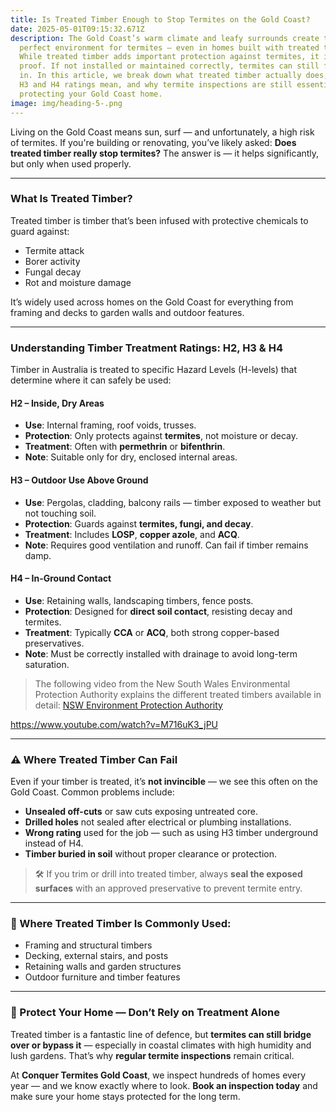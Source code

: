 ```yaml
---
title: Is Treated Timber Enough to Stop Termites on the Gold Coast?
date: 2025-05-01T09:15:32.671Z
description: The Gold Coast’s warm climate and leafy surrounds create the
  perfect environment for termites — even in homes built with treated timber.
  While treated timber adds important protection against termites, it isn’t fool
  proof. If not installed or maintained correctly, termites can still find a way
  in. In this article, we break down what treated timber actually does, what H2,
  H3 and H4 ratings mean, and why termite inspections are still essential for
  protecting your Gold Coast home.
image: img/heading-5-.png
---
```



Living on the Gold Coast means sun, surf — and unfortunately, a high risk of termites. If you're building or renovating, you’ve likely asked: **Does treated timber really stop termites?** The answer is — it helps significantly, but only when used properly.

- - -

### What Is Treated Timber?

Treated timber is timber that’s been infused with protective chemicals to guard against:

* Termite attack
* Borer activity
* Fungal decay
* Rot and moisture damage

It’s widely used across homes on the Gold Coast for everything from framing and decks to garden walls and outdoor features.

- - -

### Understanding Timber Treatment Ratings: H2, H3 & H4

Timber in Australia is treated to specific Hazard Levels (H-levels) that determine where it can safely be used:

#### **H2 – Inside, Dry Areas**

* **Use**: Internal framing, roof voids, trusses.
* **Protection**: Only protects against **termites**, not moisture or decay.
* **Treatment**: Often with **permethrin** or **bifenthrin**.
* **Note**: Suitable only for dry, enclosed internal areas.

#### **H3 – Outdoor Use Above Ground**

* **Use**: Pergolas, cladding, balcony rails — timber exposed to weather but not touching soil.
* **Protection**: Guards against **termites, fungi, and decay**.
* **Treatment**: Includes **LOSP**, **copper azole**, and **ACQ**.
* **Note**: Requires good ventilation and runoff. Can fail if timber remains damp.

#### **H4 – In-Ground Contact**

* **Use**: Retaining walls, landscaping timbers, fence posts.
* **Protection**: Designed for **direct soil contact**, resisting decay and termites.
* **Treatment**: Typically **CCA** or **ACQ**, both strong copper-based preservatives.
* **Note**: Must be correctly installed with drainage to avoid long-term saturation.

> The following video from the New South Wales Environmental Protection Authority explains the different treated timbers available in detail: [NSW Environment Protection Authority](https://www.epa.nsw.gov.au/Your-environment/Household-building-and-renovation/Treated-timber)

<https://www.youtube.com/watch?v=M716uK3_jPU>



- - -

### ⚠️ Where Treated Timber Can Fail

Even if your timber is treated, it’s **not invincible** — we see this often on the Gold Coast. Common problems include:

* **Unsealed off-cuts** or saw cuts exposing untreated core.
* **Drilled holes** not sealed after electrical or plumbing installations.
* **Wrong rating** used for the job — such as using H3 timber underground instead of H4.
* **Timber buried in soil** without proper clearance or protection.

> 🛠️ If you trim or drill into treated timber, always **seal the exposed surfaces** with an approved preservative to prevent termite entry.

- - -

### 🏡 Where Treated Timber Is Commonly Used:

* Framing and structural timbers
* Decking, external stairs, and posts
* Retaining walls and garden structures
* Outdoor furniture and timber features

- - -

### 🐜 Protect Your Home — Don’t Rely on Treatment Alone

Treated timber is a fantastic line of defence, but **termites can still bridge over or bypass it** — especially in coastal climates with high humidity and lush gardens. That’s why **regular termite inspections** remain critical.

At **Conquer Termites Gold Coast**, we inspect hundreds of homes every year — and we know exactly where to look. **Book an inspection today** and make sure your home stays protected for the long term.